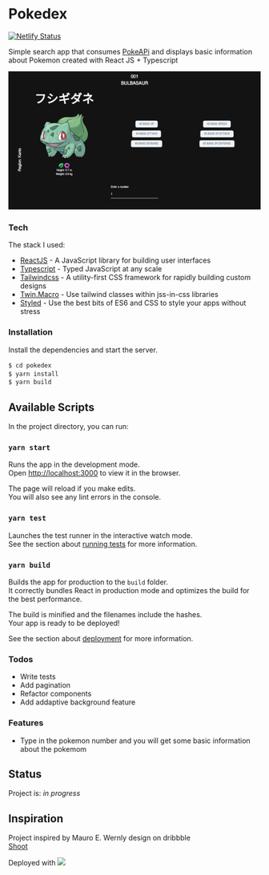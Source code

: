 # Pokedex

[![Netlify Status](https://api.netlify.com/api/v1/badges/b654c94e-08a6-4b79-b443-7837581b1d8d/deploy-status)](https://app.netlify.com/sites/heuristic-brown-9dc575/deploys)


Simple search app that consumes [PokeAPi] and displays basic information about Pokemon created with React JS + Typescript 


![Pokedex Preview](./src/assets/images/pokedex.jpg)



### Tech

The stack I used: 

* [ReactJS] - A JavaScript library for building user interfaces 
* [Typescript] - Typed JavaScript at any scale
* [Tailwindcss] - A utility-first CSS framework for
rapidly building custom designs
* [Twin.Macro] - Use tailwind classes within jss-in-css libraries
* [Styled] - Use the best bits of ES6 and CSS to style your apps without stress


### Installation

Install the dependencies and start the server.

```sh
$ cd pokedex
$ yarn install
$ yarn build
```

## Available Scripts

In the project directory, you can run:

### `yarn start`

Runs the app in the development mode.<br />
Open [http://localhost:3000](http://localhost:3000) to view it in the browser.

The page will reload if you make edits.<br />
You will also see any lint errors in the console.

### `yarn test`

Launches the test runner in the interactive watch mode.<br />
See the section about [running tests](https://facebook.github.io/create-react-app/docs/running-tests) for more information.

### `yarn build`

Builds the app for production to the `build` folder.<br />
It correctly bundles React in production mode and optimizes the build for the best performance.

The build is minified and the filenames include the hashes.<br />
Your app is ready to be deployed!

See the section about [deployment](https://facebook.github.io/create-react-app/docs/deployment) for more information.


### Todos

 - Write tests
 - Add pagination
 - Refactor components
 - Add addaptive background feature
 

### Features

- Type in the pokemon number and you will get some basic information about the pokemom

## Status
Project is: _in progress_

## Inspiration
Project inspired by Mauro E. Wernly design on dribbble<br>[Shoot]


Deployed with [![](https://upload.wikimedia.org/wikipedia/commons/b/b8/Netlify_logo.svg)](https://www.netlify.com/)

[//]: # (These are reference links used in the body of this note and get stripped out when the markdown processor does its job. There is no need to format nicely because it shouldn't be seen. Thanks SO - http://stackoverflow.com/questions/4823468/store-comments-in-markdown-syntax)


   [ReactJS]: <https://reactjs.org/>
   [Typescript]: <https://www.typescriptlang.org/>
   [Tailwindcss]: <https://tailwindcss.com/>
   [Twin.Macro]: <https://github.com/ben-rogerson/twin.macro>
   [Styled]: <https://styled-components.com/>
   [PokeAPi]: <https://pokeapi.co/>
   [Shoot]: <https://dribbble.com/shots/6175056-Pok-dex>